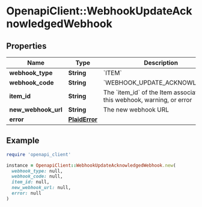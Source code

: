 # OpenapiClient::WebhookUpdateAcknowledgedWebhook

## Properties

| Name | Type | Description | Notes |
| ---- | ---- | ----------- | ----- |
| **webhook_type** | **String** | &#x60;ITEM&#x60; |  |
| **webhook_code** | **String** | &#x60;WEBHOOK_UPDATE_ACKNOWLEDGED&#x60; |  |
| **item_id** | **String** | The &#x60;item_id&#x60; of the Item associated with this webhook, warning, or error |  |
| **new_webhook_url** | **String** | The new webhook URL |  |
| **error** | [**PlaidError**](PlaidError.md) |  | [optional] |

## Example

```ruby
require 'openapi_client'

instance = OpenapiClient::WebhookUpdateAcknowledgedWebhook.new(
  webhook_type: null,
  webhook_code: null,
  item_id: null,
  new_webhook_url: null,
  error: null
)
```

